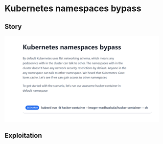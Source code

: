 # Kubernetes namespaces bypass

## Story

![msedge_5KO9PVFuSO](../images/2023-05/msedge_5KO9PVFuSO.png)

## Exploitation


